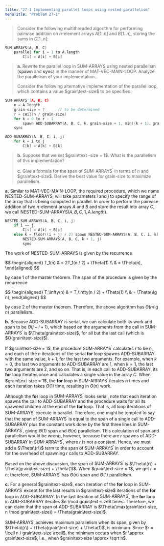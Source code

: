 ```yaml
---
title: "27-1 Implementing parallel loops using nested parallelism"
menuTitle: "Problem 27-1"
---
```


> Consider the following multithreaded algorithm for performing pairwise addition on $n$-element arrays $A[1..n]$ and $B[1..n]$, storing the sums in $C[1..n]$:
>
```cpp
SUM-ARRAYS(A, B, C)
    parallel for i = 1 to A.length
        C[i] = A[i] + B[i]
```
>
> **a.** Rewrite the parallel loop in $\text{SUM-ARRAYS}$ using nested parallelism (**spawn** and **sync**) in the manner of $\text{MAT-VEC-MAIN-LOOP}$. Analyze the parallelism of your implementation.
>
> Consider the following alternative implementation of the parallel loop, which contains a value $grain\text-size$ to be specified:
>
``` cpp
SUM-ARRAYS'(A, B, C)
    n = A.length
    grain-size = ?      // to be determined
    r = ceil(n / grain-size)
    for k = 0 to r - 1
        spawn ADD-SUBARRAY(A, B, C, k．grain-size + 1, min((k + 1)．grain-size, n))
    sync
```
>
```cpp
ADD-SUBARRAY(A, B, C, i, j)
    for k = i to j
        C[k] = A[k] + B[k]
```
>
> **b.** Suppose that we set $grain\text -size = 1$. What is the parallelism of this implementation?
>
> **c.** Give a formula for the span of $\text{SUM-ARRAYS}^\prime$ in terms of $n$ and $grain\text-size$. Derive the best value for grain-size to maximize parallelism.

**a.** Similar to $\text{MAT-VEC-MAIN-LOOP}$, the required procedure, which we name $\text{NESTED-SUM-ARRAYS}$, will take parameters $i$ and $j$ to specify the range of the array that is being computed in parallel. In order to perform the pairwise addition of two $n$-element arrays $A$ and $B$ and store the result into array $C$, we call $\text{NESTED-SUM-ARRAYS}(A, B, C, 1, A.length)$.

```cpp
NESTED-SUM-ARRAYS(A, B, C, i, j)
    if i == j
        C[i] = A[i] + B[i]
    else k = floor((i + j) / 2) spawn NESTED-SUM-ARRAYS(A, B, C, i, k)
        NESTED-SUM-ARRAYS(A, B, C, k + 1, j)
        sync
```

The work of $\text{NESTED-SUM-ARRAYS}$ is given by the recurrence

<div>
$$
\begin{aligned}
T_1(n) & = 2T_1(n / 2) + \Theta(1) \\
       & = \Theta(n),
\end{aligned}
$$
</div>

by case 1 of the master theorem. The span of the procedure is given by the recurrence

<div>
$$
\begin{aligned}
T_\infty(n) & = T_\infty(n / 2) + \Theta(1) \\
            & = \Theta(\lg n),
\end{aligned}
$$
</div>

by case 2 of the master theorem. Therefore, the above algorithm has $\Theta(n / \lg n)$ parallelism.

**b.** Because $\text{ADD-SUBARRAY}$ is serial, we can calculate both its work and span to be $\Theta(j - i + 1)$, which based on the arguments from the call in $\text{SUM-ARRAYS}^\prime$ is $\Theta(grain\text-size)$, for all but the last call (which is $O(grain\text-size)$).

If $grain\text-size = 1$, the procedure $\text{SUM-ARRAYS}^\prime$ calculates $r$ to be $n$, and each of the $n$ iterations of the serial **for** loop spawns $\text{ADD-SUBARRAY}$ with the same value, $k + 1$, for the last two arguments. For example, when $k = 0$, the last two arguments to $\text{ADD-SUBARRAY}$ are $1$, when $k = 1$, the last two arguments are $2$, and so on. That is, in each call to $\text{ADD-SUBARRAY}$, its **for** loop iterates once and calculates a single value in the array $C$. When $grain\text-size = 1$, the **for** loop in $\text{SUM-ARRAYS}^\prime$ iterates $n$ times and each iteration takes $\Theta(1)$ time, resulting in $\Theta(n)$ work.

Although the **for** loop in $\text{SUM-ARRAYS}^\prime$ looks serial, note that each iteration spawns the call to $\text{ADD-SUBARRAY}$ and the procedure waits for all its spawned children at the end of the **for** loop. That is, all loop iterations of $\text{SUM-ARRAYS}^\prime$ execute in parallel. Therefore, one might be tempted to say that the span of $\text{SUM-ARRAYS}^\prime$ is equal to the span of a single call to $\text{ADD-SUBARRAY}$ plus the constant work done by the ﬁrst three lines in $\text{SUM-ARRAYS}^\prime$, giving $\Theta(1)$ span and $\Theta(n)$ parallelism. This calculation of span and parallelism would be wrong, however, because there are $r$ spawns of $\text{ADD-SUBARRAY}$ in $\text{SUM-ARRAYS}^\prime$, where $r$ is not a constant. Hence, we must add a $\Theta\(r\)$ term to the span of $\text{SUM-ARRAYS}^\prime$ in order to account for the overhead of spawning $r$ calls to $\text{ADD-SUBARRAY}$.

Based on the above discussion, the span of $\text{SUM-ARRAYS}^\prime$ is $\Theta\(r\) + \Theta(grain\text-size) + \Theta(1)$. When $grain\text-size = 1$, we get $r = n$; therefore, $\text{SUM-ARRAYS}^\prime$ has $\Theta(n)$ span and $\Theta(1)$ parallelism.

**c.** For a general $grain\text-size$, each iteration of the **for** loop in $\text{SUM-ARRAYS}^\prime$ except for the last results in $grain\text-size$ iterations of the **for** loop in $\text{ADD-SUBARRAY}$. In the last iteration of $\text{SUM-ARRAYS}^\prime$, the **for** loop in $\text{ADD-SUBARRAY}$ iterates $n \mod grain\text-size$ times. Therefore, we can claim that the span of $\text{ADD-SUBARRAY}$ is $\Theta(\max(grain\text-size, n \mod grain\text-size)) = \Theta(grain\text-size)$.

$\text{SUM-ARRAYS}^\prime$ achieves maximum parallelism when its span, given by $\Theta\(r\) + \Theta(grain\text-size) + \Theta(1)$, is minimum. Since $r = \lceil n / grain\text-size \rceil$, the minimum occurs when $r \approx grain\text-size$, i.e., when $grain\text-size \approx \sqrt n$.